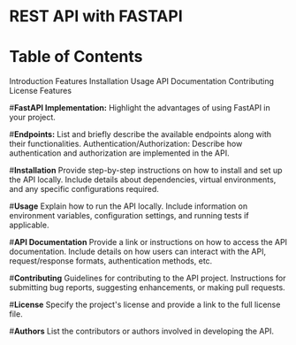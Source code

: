 # REST API with FASTAPI

# **Table of Contents**
Introduction
Features
Installation
Usage
API Documentation
Contributing
License
Features

#**FastAPI Implementation:**
Highlight the advantages of using FastAPI in your project.

#**Endpoints:**
List and briefly describe the available endpoints along with their functionalities.
Authentication/Authorization:
Describe how authentication and authorization are implemented in the API.

#**Installation**
Provide step-by-step instructions on how to install and set up the API locally.
Include details about dependencies, virtual environments, and any specific configurations required.

#**Usage**
Explain how to run the API locally.
Include information on environment variables, configuration settings, and running tests if applicable.

#**API Documentation**
Provide a link or instructions on how to access the API documentation.
Include details on how users can interact with the API, request/response formats, authentication methods, etc.

#**Contributing**
Guidelines for contributing to the API project.
Instructions for submitting bug reports, suggesting enhancements, or making pull requests.

#**License**
Specify the project's license and provide a link to the full license file.

#**Authors**
List the contributors or authors involved in developing the API.
